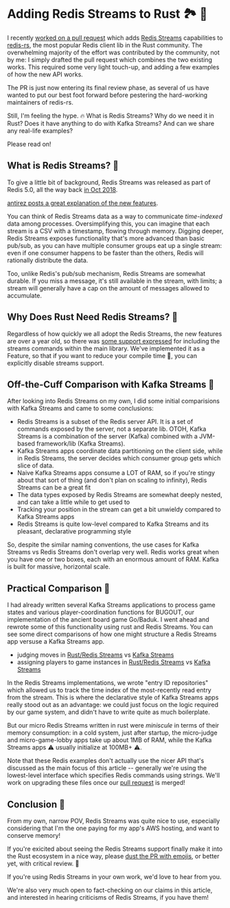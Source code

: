# Adding Redis Streams to Rust 🏞️ 🦀 

I recently [worked on a pull request](https://github.com/mitsuhiko/redis-rs/pull/319) which adds [Redis Streams](https://redis.io/topics/streams-intro) capabilities to [redis-rs](https://github.com/mitsuhiko/redis-rs), the most popular Redis client lib in the Rust community.  The overwhelming majority of the effort was contributed by the community, not by me:  I simply drafted the pull request which combines the two existing works.  This required some very light touch-up, and adding a few examples of how the new API works.

The PR is just now entering its final review phase, as several of us have wanted to put our best foot forward before pestering the hard-working maintainers of redis-rs.

Still, I'm feeling the hype. 🔥  What is Redis Streams? Why do we need it in Rust?  Does it have anything to do with Kafka Streams?  And can we share any real-life examples?

Please read on!

## What is Redis Streams? 🤔

To give a little bit of background, Redis Streams was released as part of Redis 5.0, all the way back [in Oct 2018](https://redislabs.com/blog/redis-5-0-is-here/).

[antirez posts a great explanation of the new features](http://antirez.com/news/128).

You can think of Redis Streams data as a way to communicate _time-indexed_ data among processes.  Oversimplifying this, you can imagine that each stream is a CSV with a timestamp, flowing through memory.  Digging deeper, Redis Streams exposes functionality that's more advanced than basic pub/sub, as you can have multiple consumer groups eat up a single stream:  even if one consumer happens to be faster than the others, Redis will rationally distribute the data.  

Too, unlike Redis's pub/sub mechanism, Redis Streams are somewhat durable.  If you miss a message, it's still available in the stream, with limits; a stream will generally have a cap on the amount of messages allowed to accumulate.

## Why Does Rust Need Redis Streams? 🔎

Regardless of how quickly we all adopt the Redis Streams, the new features are over a year old, so there was [some support expressed](https://github.com/mitsuhiko/redis-rs/issues/162#issuecomment-627459529) for including the streams commands within the main library.  We've implemented it as a Feature, so that if you want to reduce your compile time 🦀, you can explicitly disable streams support.


## Off-the-Cuff Comparison with Kafka Streams 🌽

After looking into Redis Streams on my own, I did some initial comparisions with Kafka Streams and came to some conclusions:

- Redis Streams is a subset of the Redis server API.  It is a set of commands exposed by the server, not a separate lib.  OTOH, Kafka Streams is a combination of the server (Kafka) combined with a JVM-based framework/lib (Kafka Streams).  
- Kafka Streams apps coordinate data partitioning on the client side, while in Redis Streams, the server decides which consumer group gets which slice of data.
- Naive Kafka Streams apps consume a LOT of RAM, so if you're stingy about that sort of thing (and don't plan on scaling to infinity), Redis Streams can be a great fit
- The data types exposed by Redis Streams are somewhat deeply nested, and can take a little while to get used to
- Tracking your position in the stream can get a bit unwieldy compared to Kafka Streams apps
- Redis Streams is quite low-level compared to Kafka Streams and its pleasant, declarative programming style

So, despite the similar naming conventions, the use cases for Kafka Streams vs Redis Streams don't overlap very well.  Redis works great when you have one or two boxes, each with an enormous amount of RAM.  Kafka is built for massive, horizontal scale.

## Practical Comparison 🔧

I had already written several Kafka Streams applications to process game states and various player-coordination functions for BUGOUT, our implementation of the ancient board game Go/Baduk. I went ahead and rewrote some of this functionality using rust and Redis Streams.  You can see some direct comparisons of how one might structure a Redis Streams app versuse a Kafka Streams app.

- judging moves in [Rust/Redis Streams](https://github.com/Terkwood/BUGOUT/tree/unstable/micro-judge) vs [Kafka Streams](https://github.com/Terkwood/BUGOUT/tree/unstable/judge)
- assigning players to game instances in [Rust/Redis Streams](https://github.com/Terkwood/BUGOUT/tree/unstable/micro-game-lobby) vs [Kafka Streams](https://github.com/Terkwood/BUGOUT/tree/unstable/game-lobby)

In the Redis Streams implementations, we wrote "entry ID repositories" which allowed us to track the time index of the most-recently read entry from the stream.  This is where the declarative style of Kafka Streams apps really stood out as an advantage:  we could just focus on the logic required by our game system, and didn't have to write quite as much boilerplate.

But our micro Redis Streams written in rust were _miniscule_ in terms of their memory consumption: in a cold system, just after startup, the micro-judge and micro-game-lobby apps take up about 1MB of RAM, while the Kafka Streams apps ⚠️ usually initialize at 100MB+ ⚠️.

Note that these Redis examples don't actually use the nicer API that's discussed as the main focus of this article -- generally we're using the lowest-level interface which specifies Redis commands using strings.  We'll work on upgrading these files once our [pull request](https://github.com/mitsuhiko/redis-rs/pull/319) is merged! 

## Conclusion 💛

From my own, narrow POV, Redis Streams was quite nice to use, especially considering that I'm the one paying for my app's AWS hosting, and want to conserve memory!

If you're exicited about seeing the Redis Streams support finally make it into the Rust ecosystem in a nice way, please [dust the PR with emojis](https://github.com/mitsuhiko/redis-rs/pull/319), or better yet, with critical review. 🔬

If you're using Redis Streams in your own work, we'd love to hear from you.

We're also very much open to fact-checking on our claims in this article, and interested in hearing criticisms of Redis Streams, if you have them!

